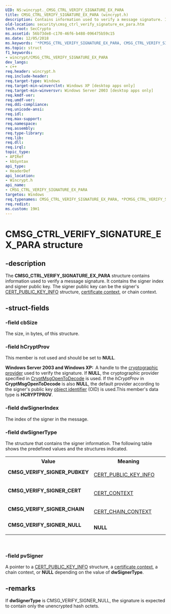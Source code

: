 ```yaml
---
UID: NS:wincrypt._CMSG_CTRL_VERIFY_SIGNATURE_EX_PARA
title: CMSG_CTRL_VERIFY_SIGNATURE_EX_PARA (wincrypt.h)
description: Contains information used to verify a message signature. It contains the signer index and signer public key.
old-location: security\cmsg_ctrl_verify_signature_ex_para.htm
tech.root: SecCrypto
ms.assetid: 56b73de8-c170-46f6-b488-096475b59c15
ms.date: 12/05/2018
ms.keywords: '*PCMSG_CTRL_VERIFY_SIGNATURE_EX_PARA, CMSG_CTRL_VERIFY_SIGNATURE_EX_PARA, CMSG_CTRL_VERIFY_SIGNATURE_EX_PARA structure [Security], CMSG_VERIFY_SIGNER_CERT, CMSG_VERIFY_SIGNER_CHAIN, CMSG_VERIFY_SIGNER_NULL, CMSG_VERIFY_SIGNER_PUBKEY, PCMSG_CTRL_VERIFY_SIGNATURE_EX_PARA, PCMSG_CTRL_VERIFY_SIGNATURE_EX_PARA structure pointer [Security], _crypto2_cmsg_ctrl_verify_signature_ex_para, security.cmsg_ctrl_verify_signature_ex_para, wincrypt/CMSG_CTRL_VERIFY_SIGNATURE_EX_PARA, wincrypt/PCMSG_CTRL_VERIFY_SIGNATURE_EX_PARA'
ms.topic: struct
f1_keywords:
- wincrypt/CMSG_CTRL_VERIFY_SIGNATURE_EX_PARA
dev_langs:
- c++
req.header: wincrypt.h
req.include-header: 
req.target-type: Windows
req.target-min-winverclnt: Windows XP [desktop apps only]
req.target-min-winversvr: Windows Server 2003 [desktop apps only]
req.kmdf-ver: 
req.umdf-ver: 
req.ddi-compliance: 
req.unicode-ansi: 
req.idl: 
req.max-support: 
req.namespace: 
req.assembly: 
req.type-library: 
req.lib: 
req.dll: 
req.irql: 
topic_type:
- APIRef
- kbSyntax
api_type:
- HeaderDef
api_location:
- Wincrypt.h
api_name:
- CMSG_CTRL_VERIFY_SIGNATURE_EX_PARA
targetos: Windows
req.typenames: CMSG_CTRL_VERIFY_SIGNATURE_EX_PARA, *PCMSG_CTRL_VERIFY_SIGNATURE_EX_PARA
req.redist: 
ms.custom: 19H1
---
```


# CMSG_CTRL_VERIFY_SIGNATURE_EX_PARA structure


## -description


The <b>CMSG_CTRL_VERIFY_SIGNATURE_EX_PARA</b> structure contains information used to verify a message signature. It contains the signer index and signer public key. The signer public key can be the signer's <a href="https://docs.microsoft.com/windows/desktop/api/wincrypt/ns-wincrypt-cert_public_key_info">CERT_PUBLIC_KEY_INFO</a> structure, <a href="https://docs.microsoft.com/windows/desktop/SecGloss/c-gly">certificate context</a>, or chain context.


## -struct-fields




### -field cbSize

The size, in bytes, of this structure.


### -field hCryptProv

This member is not used and should be set to <b>NULL</b>.

<b>Windows Server 2003 and Windows XP:  </b>A handle to the <a href="https://docs.microsoft.com/windows/desktop/SecGloss/c-gly">cryptographic provider</a> used to verify the signature. If <b>NULL</b>, the cryptographic provider specified in <a href="https://docs.microsoft.com/windows/desktop/api/wincrypt/nf-wincrypt-cryptmsgopentodecode">CryptMsgOpenToDecode</a> is used. If the <i>hCryptProv</i> in <b>CryptMsgOpenToDecode</b> is also <b>NULL</b>, the default provider according to the signer's public key <a href="https://docs.microsoft.com/windows/desktop/SecGloss/o-gly">object identifier</a> (OID) is used.This member's data type is <b>HCRYPTPROV</b>.




### -field dwSignerIndex

The index of the signer in the message.


### -field dwSignerType

The structure that contains the signer information. The following table shows the predefined values and the structures indicated.

<table>
<tr>
<th>Value</th>
<th>Meaning</th>
</tr>
<tr>
<td width="40%"><a id="CMSG_VERIFY_SIGNER_PUBKEY"></a><a id="cmsg_verify_signer_pubkey"></a><dl>
<dt><b>CMSG_VERIFY_SIGNER_PUBKEY</b></dt>
</dl>
</td>
<td width="60%">

<a href="https://docs.microsoft.com/windows/desktop/api/wincrypt/ns-wincrypt-cert_public_key_info">CERT_PUBLIC_KEY_INFO</a>


</td>
</tr>
<tr>
<td width="40%"><a id="CMSG_VERIFY_SIGNER_CERT"></a><a id="cmsg_verify_signer_cert"></a><dl>
<dt><b>CMSG_VERIFY_SIGNER_CERT</b></dt>
</dl>
</td>
<td width="60%">

<a href="https://docs.microsoft.com/windows/desktop/api/wincrypt/ns-wincrypt-cert_context">CERT_CONTEXT</a>


</td>
</tr>
<tr>
<td width="40%"><a id="CMSG_VERIFY_SIGNER_CHAIN"></a><a id="cmsg_verify_signer_chain"></a><dl>
<dt><b>CMSG_VERIFY_SIGNER_CHAIN</b></dt>
</dl>
</td>
<td width="60%">

<a href="https://docs.microsoft.com/windows/desktop/api/wincrypt/ns-wincrypt-cert_chain_context">CERT_CHAIN_CONTEXT</a>


</td>
</tr>
<tr>
<td width="40%"><a id="CMSG_VERIFY_SIGNER_NULL"></a><a id="cmsg_verify_signer_null"></a><dl>
<dt><b>CMSG_VERIFY_SIGNER_NULL</b></dt>
</dl>
</td>
<td width="60%">
<b>NULL</b>

</td>
</tr>
</table>
 


### -field pvSigner

A pointer to a <a href="https://docs.microsoft.com/windows/desktop/api/wincrypt/ns-wincrypt-cert_public_key_info">CERT_PUBLIC_KEY_INFO</a> structure, a <a href="https://docs.microsoft.com/windows/desktop/SecGloss/c-gly">certificate context</a>, a chain context, or <b>NULL</b> depending on the value of <b>dwSignerType</b>.


## -remarks



If <b>dwSignerType</b> is CMSG_VERIFY_SIGNER_NULL, the signature is expected to contain only the unencrypted hash octets.




